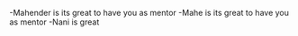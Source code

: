 -Mahender is its great to have you as mentor 
-Mahe is its great to have you as mentor 
-Nani is great 

